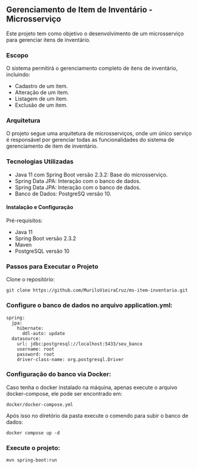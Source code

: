 ## Gerenciamento de Item de Inventário - Microsserviço
Este projeto tem como objetivo o desenvolvimento de um microsserviço para gerenciar itens de inventário.

### Escopo
O sistema permitirá o gerenciamento completo de itens de inventário, incluindo:

* Cadastro de um item.
* Alteração de um item.
* Listagem de um item.
* Exclusão de um item.

### Arquitetura
O projeto segue uma arquitetura de microsserviços, onde um único serviço é responsável por gerenciar todas as funcionalidades do sistema de gerenciamento de item de inventário.

### Tecnologias Utilizadas
* Java 11 com Spring Boot versão 2.3.2: Base do microsserviço.
* Spring Data JPA: Interação com o banco de dados.
* Spring Data JPA: Interação com o banco de dados.
* Banco de Dados: PostgreSQ versão 10.

#### Instalação e Configuração

Pré-requisitos:
* Java 11
* Spring Boot versão 2.3.2
* Maven
* PostgreSQL versão 10

### Passos para Executar o Projeto
Clone o repositório:
```
git clone https://github.com/MuriloVieiraCruz/ms-item-inventario.git
```

### Configure o banco de dados no arquivo application.yml:

```
spring:
  jpa:
    hibernate:
      ddl-auto: update
  datasource:
    url: jdbc:postgresql://localhost:5433/seu_banco
    username: root
    password: root
    driver-class-name: org.postgresql.Driver
```

### Configuração do banco via Docker:

Caso tenha o docker instalado na máquina, apenas execute o arquivo docker-compose, ele pode ser encontrado em:

```
docker/docker-compose.yml
```

Após isso no diretório da pasta execute o comendo para subir o banco de dados:

```
docker compose up -d
```

### Execute o projeto:

```
mvn spring-boot:run
```
